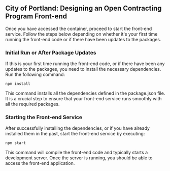 ## **City of Portland: Designing an Open Contracting Program Front-end**  


Once you have accessed the container, proceed to start the front-end service. Follow the steps below depending on whether it's your first time running the front-end code or if there have been updates to the packages.

### Initial Run or After Package Updates
If this is your first time running the front-end code, or if there have been any updates to the packages, you need to install the necessary dependencies. Run the following command:
```
npm install
```
This command installs all the dependencies defined in the package.json file. It is a crucial step to ensure that your front-end service runs smoothly with all the required packages.

### Starting the Front-end Service
After successfully installing the dependencies, or if you have already installed them in the past, start the front-end service by executing:
```
npm start
```
This command will compile the front-end code and typically starts a development server. Once the server is running, you should be able to access the front-end application.